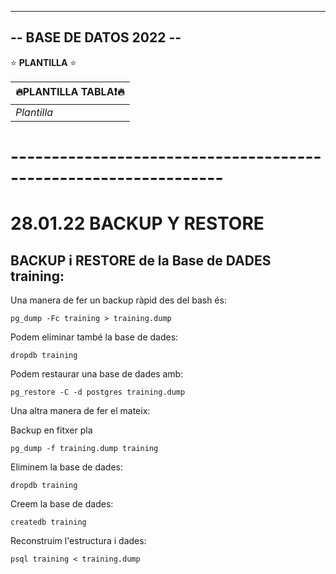 ------------------------
-- BASE DE DATOS 2022 --
------------------------

<!---
# Plantilla H1
## Plantilla H2
### Plantilla H3
-->
<!--- <img src="https://phoneky.co.uk/thumbs/screensavers/down/original/linux_3rj131p8.gif" />
-->

⭐️ **PLANTILLA** ⭐️

| 🔥PLANTILLA TABLA❗🔥 | 
| ------------- |
| *Plantilla* |

# ----------------------------------------------------------------

# 28.01.22 BACKUP Y RESTORE


## BACKUP i RESTORE de la Base de DADES training:

Una manera de fer un backup ràpid des del bash és:


`pg_dump -Fc training > training.dump`

Podem eliminar també la base de dades:

```
dropdb training
```
Podem restaurar una base de dades amb:
```
pg_restore -C -d postgres training.dump
```

Una altra manera de fer el mateix:

Backup en fitxer pla
```
pg_dump -f training.dump training
```

Eliminem la base de dades:

```
dropdb training
```

Creem la base de dades:
```
createdb training
```
Reconstruim l'estructura i dades:
```
psql training < training.dump
```
 




